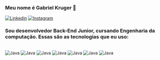 
### Meu nome é Gabriel Kruger 👊 
     
[![Linkedin](https://img.shields.io/badge/LinkedIn-0077B5?style=for-the-badge&logo=linkedin&logoColor=white)](https://www.linkedin.com/in/gabriel-kruger-8b57a1224/) 
[![Instagram](https://img.shields.io/badge/Instagram-E4405F?style=for-the-badge&logo=instagram&logoColor=white)](https://www.instagram.com/krugerxzz/)

### Sou desenvolvedor Back-End Junior, cursando Engenharia da computação. Essas são as tecnologias que eu uso: 

<div style="display: inline_block"><br/>
    <img align="center" alt="Java" src="https://img.shields.io/badge/Java-ED8B00?style=for-the-badge&logo=java&logoColor=white" /> 
    <img align="center" alt="Java" src="https://img.shields.io/badge/Python-3776AB?style=for-the-badge&logo=python&logoColor=white" />
    <img align="center" alt="Java" src="https://img.shields.io/badge/Node.js-43853D?style=for-the-badge&logo=node.js&logoColor=white" />
    <img align="center" alt="Java" src="https://img.shields.io/badge/Django-092E20?style=for-the-badge&logo=django&logoColor=white" />
    <img align="center" alt="Java" src="https://img.shields.io/badge/Spring-6DB33F?style=for-the-badge&logo=spring&logoColor=white" />
    <img align="center" alt="Java" src="https://img.shields.io/badge/MongoDB-4EA94B?style=for-the-badge&logo=mongodb&logoColor=white" />
    <img align="center" alt="Java" src="https://img.shields.io/badge/MySQL-00000F?style=for-the-badge&logo=mysql&logoColor=white" />
<div/> 
